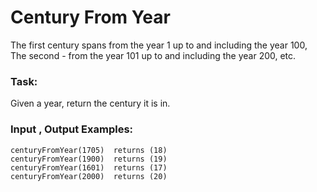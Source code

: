 # Century From Year

The first century spans from the year 1 up to and including the year 100, The second - from the year 101 up to and including the year 200, etc.

### Task:
Given a year, return the century it is in.
### Input , Output Examples:
```
centuryFromYear(1705)  returns (18)
centuryFromYear(1900)  returns (19)
centuryFromYear(1601)  returns (17)
centuryFromYear(2000)  returns (20)
```
